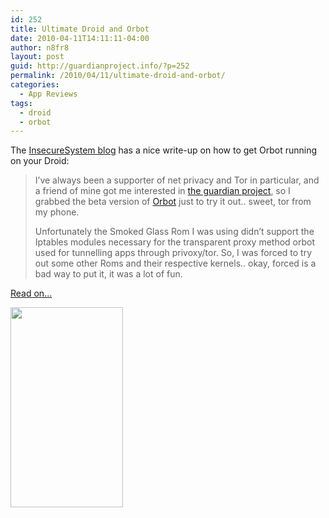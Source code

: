 ```yaml
---
id: 252
title: Ultimate Droid and Orbot
date: 2010-04-11T14:11:11-04:00
author: n8fr8
layout: post
guid: http://guardianproject.info/?p=252
permalink: /2010/04/11/ultimate-droid-and-orbot/
categories:
  - App Reviews
tags:
  - droid
  - orbot
---
```

The [InsecureSystem blog](http://www.insecuresystem.org/2010/04/ultimate-droid-and-orbot.html) has a nice write-up on how to get Orbot running on your Droid:

> I&#8217;ve always been a supporter of net privacy and Tor in particular, and a friend of mine got me interested in [the guardian project](http://guardianproject.info/), so I grabbed the beta version of [Orbot](http://guardianproject.info/apps/orbot/) just to try it out.. sweet, tor from my phone.
> 
> Unfortunately the Smoked Glass Rom I was using didn&#8217;t support the Iptables modules necessary for the transparent proxy method orbot used for tunnelling apps through privoxy/tor. So, I was forced to try out some other Roms and their respective kernels.. okay, forced is a bad way to put it, it was a lot of fun.

[Read on&#8230;](http://www.insecuresystem.org/2010/04/ultimate-droid-and-orbot.html)

<img class="alignnone" title="orbot on droid" src="http://1.bp.blogspot.com/_zYnlWpU7s_s/S7aqyLdAgeI/AAAAAAAAAEU/sT9KAH3F7eI/s320/CAP2010033110221.jpg" alt="" width="180" height="320" />